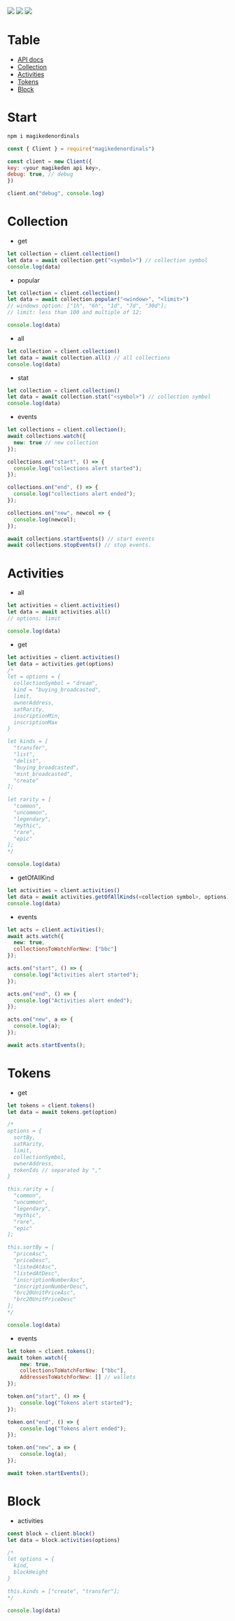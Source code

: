 
  <img src="https://img.shields.io/npm/dt/magikedenordinals?style=for-the-badge">
  <img src="https://img.shields.io/npm/v/magikedenordinals?style=for-the-badge">
  <a href="https://discord.com/invite/zMpN575jyD"> <img src="https://img.shields.io/badge/Server-Invite-brightgreen" href="">
  </a>

# Table
- [API docs](https://docs.magiceden.io/reference/ordinals-overview)
- [Collection](#Collection)
- [Activities](#Activities)
- [Tokens](#Tokens)
- [Block](#Block)

# Start
```bash
npm i magikedenordinals
```

```js
const { Client } = require("magikedenordinals")

const client = new Client({
key: <your magikeden api key>,
debug: true, // debug
})

client.on("debug", console.log)
```

# Collection
+ get
```js
let collection = client.collection()
let data = await collection.get("<symbol>") // collection symbol
console.log(data)
```

+ popular
```js
let collection = client.collection()
let data = await collection.popular("<window>", "<limit>")
// windows option: ["1h", "6h", "1d", "7d", "30d"];
// limit: less than 100 and multiple of 12;

console.log(data)
```

+ all
```js
let collection = client.collection()
let data = await collection.all() // all collections
console.log(data)
```

+ stat
```js
let collection = client.collection()
let data = await collection.stat("<symbol>") // collection symbol
console.log(data)
```

+ events 
```js
let collections = client.collection();
await collections.watch({
  new: true // new collection
});

collections.on("start", () => {
  console.log("collections alert started");
});

collections.on("end", () => {
  console.log("collections alert ended");
});

collections.on("new", newcol => {
  console.log(newcol);
});

await collections.startEvents() // start events
await collections.stopEvents() // stop events.
```

# Activities
+ all
```js
let activities = client.activities()
let data = await activities.all()
// options: limit

console.log(data)
```

+ get
```js
let activities = client.activities()
let data = activities.get(options)
/*
let = options = {
  collectionSymbol = "dream",
  kind = "buying_broadcasted",
  limit,
  ownerAddress,
  satRarity,
  inscriptionMin,
  inscriptionMax
}

let kinds = [
  "transfer",
  "list",
  "delist",
  "buying_broadcasted",
  "mint_broadcasted",
  "create"
];

let rarity = [
  "common",
  "uncommon",
  "legendary",
  "mythic",
  "rare",
  "epic"
];
*/

console.log(data)
```

+ getOfAllKind
```js
let activities = client.activities()
let data = await activities.getOfAllKinds(<collection symbol>, options) // same options as get
console.log(data)
```

+ events 
```js
let acts = client.activities();
await acts.watch({
  new: true,
  collectionsToWatchForNew: ["bbc"]
});

acts.on("start", () => {
  console.log("Activities alert started");
});

acts.on("end", () => {
  console.log("Activities alert ended");
});

acts.on("new", a => {
  console.log(a);
});

await acts.startEvents();
```

# Tokens
+ get 
```js
let tokens = client.tokens()
let data = await tokens.get(option)

/*
options = {
  sortBy,
  satRarity,
  limit,
  collectionSymbol,
  ownerAddress,
  tokenIds // separated by ","
}

this.rarity = [
  "common",
  "uncommon",
  "legendary",
  "mythic",
  "rare",
  "epic"
];

this.sortBy = [
  "priceAsc",
  "priceDesc",
  "listedAtAsc",
  "listedAtDesc",
  "inscriptionNumberAsc",
  "inscriptionNumberDesc",
  "brc20UnitPriceAsc",
  "brc20UnitPriceDesc"
];
*/

console.log(data)
```
+ events 
```js
let token = client.tokens();
await token.watch({
    new: true,
    collectionsToWatchForNew: ["bbc"],
    AddressesToWatchForNew: [] // wallets
});

token.on("start", () => {
    console.log("Tokens alert started");
});

token.on("end", () => {
    console.log("Tokens alert ended");
});

token.on("new", a => {
    console.log(a);
});

await token.startEvents();
```

# Block 
+ activities
```js
const block = client.block()
let data = block.activities(options)

/* 
let options = {
  kind,
  blockHeight
}

this.kinds = ["create", "transfer"];
*/

console.log(data)
```